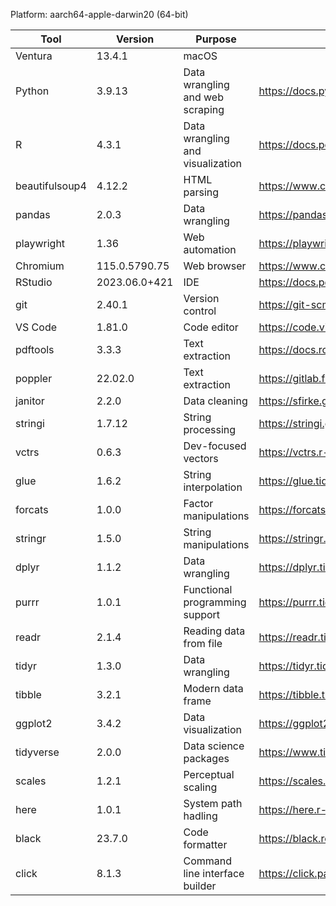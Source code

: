 Platform: aarch64-apple-darwin20 (64-bit)

| Tool           | Version       | Purpose                          | Docs                                                   |
|----------------|---------------|----------------------------------|--------------------------------------------------------|
| Ventura        | 13.4.1        | macOS                            |                                                        |
| Python         | 3.9.13        | Data wrangling and web scraping  | https://docs.python.org/release/3.9.13/                |
| R              | 4.3.1         | Data wrangling and visualization | https://docs.posit.co/resources/snippets/r-versions/   |
| beautifulsoup4 | 4.12.2        | HTML parsing                     | https://www.crummy.com/software/BeautifulSoup/bs4/doc/ |
| pandas         | 2.0.3         | Data wrangling                   | https://pandas.pydata.org/docs/index.html              |
| playwright     | 1.36          | Web automation                   | https://playwright.dev/python/docs/intro               |
| Chromium       | 115.0.5790.75 | Web browser                      | https://www.chromium.org/chromium-projects/            |
| RStudio        | 2023.06.0+421 | IDE                              | https://docs.posit.co/?version=2023.06.0               |
| git            | 2.40.1        | Version control                  | https://git-scm.com/                                   |
| VS Code        | 1.81.0        | Code editor                      | https://code.visualstudio.com/                         |
| pdftools       | 3.3.3         | Text extraction                  | https://docs.ropensci.org/pdftools/                    |
| poppler        | 22.02.0       | Text extraction                  | https://gitlab.freedesktop.org/poppler/poppler         |
| janitor        | 2.2.0         | Data cleaning                    | https://sfirke.github.io/janitor/index.html            |
| stringi        | 1.7.12        | String processing                | https://stringi.gagolewski.com/                        |
| vctrs          | 0.6.3         | Dev-focused vectors              | https://vctrs.r-lib.org/                               |
| glue           | 1.6.2         | String interpolation             | https://glue.tidyverse.org/                            |
| forcats        | 1.0.0         | Factor manipulations             | https://forcats.tidyverse.org/                         |
| stringr        | 1.5.0         | String manipulations             | https://stringr.tidyverse.org/                         |
| dplyr          | 1.1.2         | Data wrangling                   | https://dplyr.tidyverse.org/                           |
| purrr          | 1.0.1         | Functional programming support   | https://purrr.tidyverse.org/                           |
| readr          | 2.1.4         | Reading data from file           | https://readr.tidyverse.org/                           |
| tidyr          | 1.3.0         | Data wrangling                   | https://tidyr.tidyverse.org/                           |
| tibble         | 3.2.1         | Modern data frame                | https://tibble.tidyverse.org/                          |
| ggplot2        | 3.4.2         | Data visualization               | https://ggplot2.tidyverse.org/                         |
| tidyverse      | 2.0.0         | Data science packages            | https://www.tidyverse.org/                             |
| scales         | 1.2.1         | Perceptual scaling               | https://scales.r-lib.org/                              |
| here           | 1.0.1         | System path hadling              | https://here.r-lib.org/                                |
| black          | 23.7.0        | Code formatter                   | https://black.readthedocs.io/                          |
| click          | 8.1.3         | Command line interface builder   | https://click.palletsprojects.com/en/8.1.x/            |
